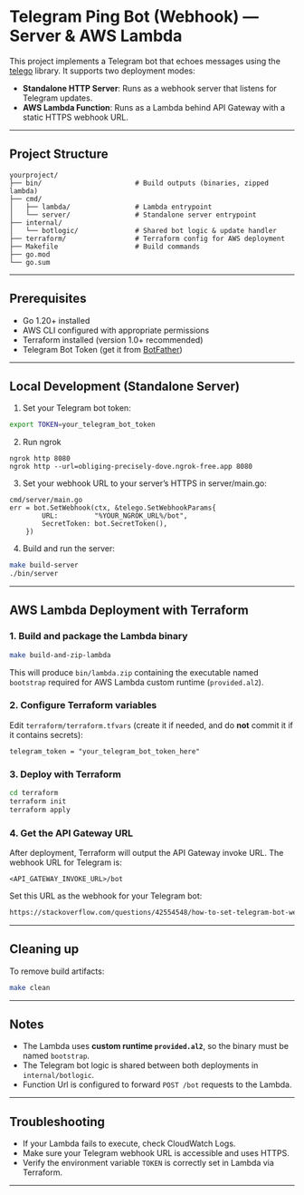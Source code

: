 # Telegram Ping Bot (Webhook) — Server & AWS Lambda

This project implements a Telegram bot that echoes messages using the [telego](https://github.com/mymmrac/telego) library. It supports two deployment modes:

- **Standalone HTTP Server**: Runs as a webhook server that listens for Telegram updates.
- **AWS Lambda Function**: Runs as a Lambda behind API Gateway with a static HTTPS webhook URL.

---

## Project Structure

```
yourproject/
├── bin/                       # Build outputs (binaries, zipped lambda)
├── cmd/
│   ├── lambda/                # Lambda entrypoint
│   └── server/                # Standalone server entrypoint
├── internal/
│   └── botlogic/              # Shared bot logic & update handler
├── terraform/                 # Terraform config for AWS deployment
├── Makefile                   # Build commands
├── go.mod
└── go.sum
```

---

## Prerequisites

- Go 1.20+ installed
- AWS CLI configured with appropriate permissions
- Terraform installed (version 1.0+ recommended)
- Telegram Bot Token (get it from [BotFather](https://t.me/BotFather))

---

## Local Development (Standalone Server)

1. Set your Telegram bot token:

```bash
export TOKEN=your_telegram_bot_token
```

2. Run ngrok
```
ngrok http 8080
ngrok http --url=obliging-precisely-dove.ngrok-free.app 8080
```

3. Set your  webhook URL to your server’s HTTPS in server/main.go:

```
cmd/server/main.go 
err = bot.SetWebhook(ctx, &telego.SetWebhookParams{
		URL:         "%YOUR_NGROK_URL%/bot",
		SecretToken: bot.SecretToken(),
	})
```

4. Build and run the server:

```bash
make build-server
./bin/server
```




---

## AWS Lambda Deployment with Terraform

### 1. Build and package the Lambda binary

```bash
make build-and-zip-lambda
```

This will produce `bin/lambda.zip` containing the executable named `bootstrap` required for AWS Lambda custom runtime (`provided.al2`).

### 2. Configure Terraform variables

Edit `terraform/terraform.tfvars` (create it if needed, and do **not** commit it if it contains secrets):

```hcl
telegram_token = "your_telegram_bot_token_here"
```

### 3. Deploy with Terraform

```bash
cd terraform
terraform init
terraform apply
```

### 4. Get the API Gateway URL

After deployment, Terraform will output the API Gateway invoke URL. The webhook URL for Telegram is:

```
<API_GATEWAY_INVOKE_URL>/bot
```

Set this URL as the webhook for your Telegram bot:

```bash
https://stackoverflow.com/questions/42554548/how-to-set-telegram-bot-webhook
```

---

## Cleaning up

To remove build artifacts:

```bash
make clean
```

---

## Notes

- The Lambda uses **custom runtime `provided.al2`**, so the binary must be named `bootstrap`.
- The Telegram bot logic is shared between both deployments in `internal/botlogic`.
- Function Url is configured to forward `POST /bot` requests to the Lambda.

---

## Troubleshooting

- If your Lambda fails to execute, check CloudWatch Logs.
- Make sure your Telegram webhook URL is accessible and uses HTTPS.
- Verify the environment variable `TOKEN` is correctly set in Lambda via Terraform.

---

